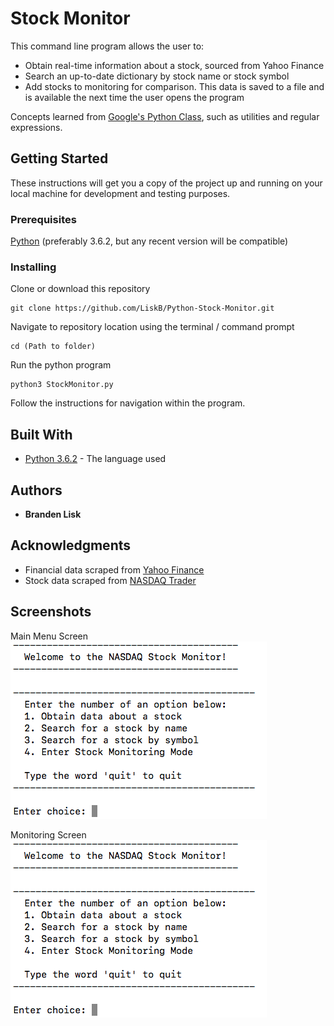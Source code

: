 # Stock Monitor

This command line program allows the user to:
* Obtain real-time information about a stock, sourced from Yahoo Finance
* Search an up-to-date dictionary by stock name or stock symbol
* Add stocks to monitoring for comparison. This data is saved to a file and is available the next time the user opens the program

Concepts learned from [Google's Python Class](https://developers.google.com/edu/python/), such as utilities and regular expressions.

## Getting Started

These instructions will get you a copy of the project up and running on your local machine for development and testing purposes.

### Prerequisites

[Python](https://www.python.org/downloads/) (preferably 3.6.2, but any recent version will be compatible)

### Installing

Clone or download this repository

```
git clone https://github.com/LiskB/Python-Stock-Monitor.git
```

Navigate to repository location using the terminal / command prompt

```
cd (Path to folder)
```

Run the python program

```
python3 StockMonitor.py
```

Follow the instructions for navigation within the program.

## Built With

* [Python 3.6.2](https://www.python.org/) - The language used

## Authors

* **Branden Lisk**

## Acknowledgments

* Financial data scraped from [Yahoo Finance](ca.finance.yahoo.com)
* Stock data scraped from [NASDAQ Trader](nasdaqtrader.com)

## Screenshots

Main Menu Screen
![Main Menu Screen](/screenshots/main.png?raw=true)

Monitoring Screen
![Monitoring Screen](/screenshots/main.png?raw=true)